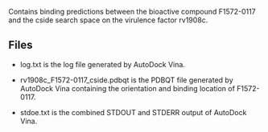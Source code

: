 Contains binding predictions between the bioactive compound F1572-0117 and the cside search space on the virulence factor rv1908c.

## Files

- log.txt is the log file generated by AutoDock Vina.

- rv1908c_F1572-0117_cside.pdbqt is the PDBQT file generated by AutoDock Vina containing the orientation and binding location of F1572-0117.

- stdoe.txt is the combined STDOUT and STDERR output of AutoDock Vina.

